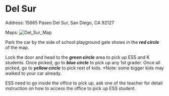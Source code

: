# Del Sur

Address: 15665 Paseo Del Sur, San Diego, CA 92127

Maps:
![Del_Sur_Map](Del_Sur.jpg)

Park the car by the side of school playground gate shows in the ***red circle*** of the map. 

Lock the door and head to the ***green circle*** area to pick up ESS and K students. Once picked, go to ***blue circle*** to pick up any 1st grader. Once all picked, go to ***yellow circle*** to pick rest of kids. *Note: some bigger kids may walked to your car already.

ESS need to go inside the office to pick up, ask one of the teacher for detail instruction on how to access the office to pick up ESS student.